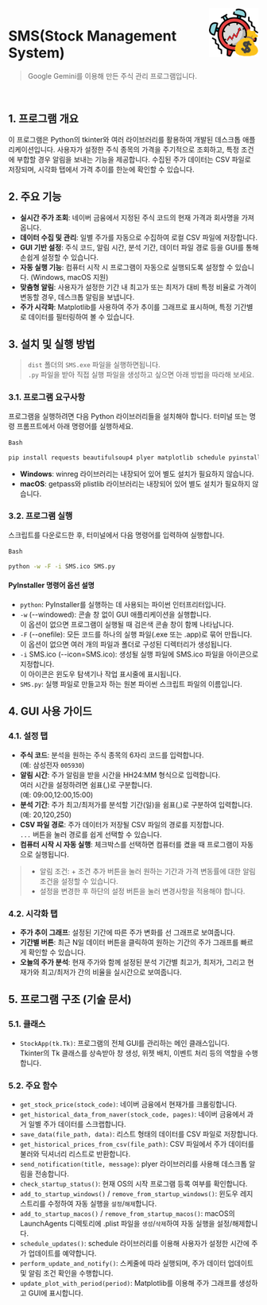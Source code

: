 <div style="display:flex; flex-direction:row;justify-content:space-between;align-items: flex-start;">
    <div> 
        <h1>SMS(Stock Management System)</h1>
        <blockquote>Google Gemini를 이용해 만든 주식 관리 프로그램입니다.</blockquote>
    </div>
    <img src="./img/icon.png" style="width:100px;" alt="SMS 아이콘" />
</div>

<br>

## 1. 프로그램 개요
이 프로그램은 Python의 tkinter와 여러 라이브러리를 활용하여 개발된 데스크톱 애플리케이션입니다. 사용자가 설정한 주식 종목의 가격을 주기적으로 조회하고, 특정 조건에 부합할 경우 알림을 보내는 기능을 제공합니다. 수집된 주가 데이터는 CSV 파일로 저장되며, 시각화 탭에서 가격 추이를 한눈에 확인할 수 있습니다.

## 2. 주요 기능
- **실시간 주가 조회**: 네이버 금융에서 지정된 주식 코드의 현재 가격과 회사명을 가져옵니다.
- **데이터 수집 및 관리**: 일별 주가를 자동으로 수집하여 로컬 CSV 파일에 저장합니다.
- **GUI 기반 설정**: 주식 코드, 알림 시간, 분석 기간, 데이터 파일 경로 등을 GUI를 통해 손쉽게 설정할 수 있습니다.
- **자동 실행 기능**: 컴퓨터 시작 시 프로그램이 자동으로 실행되도록 설정할 수 있습니다. (Windows, macOS 지원)
- **맞춤형 알림**: 사용자가 설정한 기간 내 최고가 또는 최저가 대비 특정 비율로 가격이 변동할 경우, 데스크톱 알림을 보냅니다.
- **주가 시각화**: Matplotlib를 사용하여 주가 추이를 그래프로 표시하며, 특정 기간별로 데이터를 필터링하여 볼 수 있습니다.

## 3. 설치 및 실행 방법
> `dist` 폴더의 `SMS.exe` 파일을 실행하면됩니다.  
> `.py` 파일을 받아 직접 실행 파일을 생성하고 싶으면 아래 방법을 따라해 보세요.

### 3.1. 프로그램 요구사항
프로그램을 실행하려면 다음 Python 라이브러리들을 설치해야 합니다. 터미널 또는 명령 프롬프트에서 아래 명령어를 실행하세요.

`Bash`
```Bash
pip install requests beautifulsoup4 plyer matplotlib schedule pyinstaller
```
- **Windows**: winreg 라이브러리는 내장되어 있어 별도 설치가 필요하지 않습니다.
- **macOS**: getpass와 plistlib 라이브러리는 내장되어 있어 별도 설치가 필요하지 않습니다.

### 3.2. 프로그램 실행
스크립트를 다운로드한 후, 터미널에서 다음 명령어를 입력하여 실행합니다.

`Bash`
```Bash
python -w -F -i SMS.ico SMS.py
```

#### PyInstaller 명령어 옵션 설명
- `python`: PyInstaller를 실행하는 데 사용되는 파이썬 인터프리터입니다.
- `-w` (--windowed): 콘솔 창 없이 GUI 애플리케이션을 실행합니다.  
    이 옵션이 없으면 프로그램이 실행될 때 검은색 콘솔 창이 함께 나타납니다.
- `-F` (--onefile): 모든 코드를 하나의 실행 파일(.exe 또는 .app)로 묶어 만듭니다.  
    이 옵션이 없으면 여러 개의 파일과 폴더로 구성된 디렉터리가 생성됩니다.
- `-i` SMS.ico (--icon=SMS.ico): 생성될 실행 파일에 SMS.ico 파일을 아이콘으로 지정합니다.  
    이 아이콘은 윈도우 탐색기나 작업 표시줄에 표시됩니다.
- `SMS.py`: 실행 파일로 만들고자 하는 원본 파이썬 스크립트 파일의 이름입니다.

## 4. GUI 사용 가이드
### 4.1. 설정 탭
- **주식 코드**: 분석을 원하는 주식 종목의 6자리 코드를 입력합니다.  
    (예: 삼성전자 `005930`)
- **알림 시간**: 주가 알림을 받을 시간을 HH24:MM 형식으로 입력합니다.  
    여러 시간을 설정하려면 쉼표(,)로 구분합니다.  
    (예: 09:00,12:00,15:00)
- **분석 기간**: 주가 최고/최저가를 분석할 기간(일)을 쉼표(,)로 구분하여 입력합니다.  
    (예: 20,120,250)
- **CSV 파일 경로**: 주가 데이터가 저장될 CSV 파일의 경로를 지정합니다.  
    `...` 버튼을 눌러 경로를 쉽게 선택할 수 있습니다.
- **컴퓨터 시작 시 자동 실행**: 체크박스를 선택하면 컴퓨터를 켰을 때 프로그램이 자동으로 실행됩니다.

> - 알림 조건: + 조건 추가 버튼을 눌러 원하는 기간과 가격 변동률에 대한 알림 조건을 설정할 수 있습니다.  
> - 설정을 변경한 후 하단의 설정 버튼을 눌러 변경사항을 적용해야 합니다.

### 4.2. 시각화 탭
- **주가 추이 그래프**: 설정된 기간에 따른 주가 변화를 선 그래프로 보여줍니다.
- **기간별 버튼**: 최근 N일 데이터 버튼을 클릭하여 원하는 기간의 주가 그래프를 빠르게 확인할 수 있습니다.
- **오늘의 주가 분석**: 현재 주가와 함께 설정된 분석 기간별 최고가, 최저가, 그리고 현재가와 최고/최저가 간의 비율을 실시간으로 보여줍니다.

## 5. 프로그램 구조 (기술 문서)
### 5.1. 클래스
- `StockApp(tk.Tk)`: 프로그램의 전체 GUI를 관리하는 메인 클래스입니다.  
    Tkinter의 Tk 클래스를 상속받아 창 생성, 위젯 배치, 이벤트 처리 등의 역할을 수행합니다.

### 5.2. 주요 함수
- `get_stock_price(stock_code)`: 네이버 금융에서 현재가를 크롤링합니다.
- `get_historical_data_from_naver(stock_code, pages)`: 네이버 금융에서 과거 일별 주가 데이터를 스크랩합니다.
- `save_data(file_path, data)`: 리스트 형태의 데이터를 CSV 파일로 저장합니다.
- `get_historical_prices_from_csv(file_path)`: CSV 파일에서 주가 데이터를 불러와 딕셔너리 리스트로 반환합니다.
- `send_notification(title, message)`: plyer 라이브러리를 사용해 데스크톱 알림을 전송합니다.
- `check_startup_status()`: 현재 OS의 시작 프로그램 등록 여부를 확인합니다.
- `add_to_startup_windows()` / `remove_from_startup_windows()`: 윈도우 레지스트리를 수정하여 자동 실행을 `설정`/`해제`합니다.
- `add_to_startup_macos()` / `remove_from_startup_macos()`: macOS의 LaunchAgents 디렉토리에 .plist 파일을 `생성`/`삭제`하여 자동 실행을 설정/해제합니다.
- `schedule_updates()`: schedule 라이브러리를 이용해 사용자가 설정한 시간에 주가 업데이트를 예약합니다.
- `perform_update_and_notify()`: 스케줄에 따라 실행되며, 주가 데이터 업데이트 및 알림 조건 확인을 수행합니다.
- `update_plot_with_period(period)`: Matplotlib를 이용해 주가 그래프를 생성하고 GUI에 표시합니다.